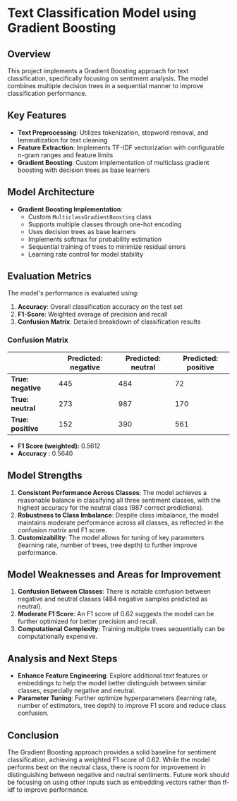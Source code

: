 # **Text Classification Model using Gradient Boosting**

## **Overview**
This project implements a Gradient Boosting approach for text classification, specifically focusing on sentiment analysis. The model combines multiple decision trees in a sequential manner to improve classification performance.

## **Key Features**
- **Text Preprocessing**: Utilizes tokenization, stopword removal, and lemmatization for text cleaning
- **Feature Extraction**: Implements TF-IDF vectorization with configurable n-gram ranges and feature limits
- **Gradient Boosting**: Custom implementation of multiclass gradient boosting with decision trees as base learners

## **Model Architecture**
- **Gradient Boosting Implementation**:
  - Custom `MulticlassGradientBoosting` class
  - Supports multiple classes through one-hot encoding
  - Uses decision trees as base learners
  - Implements softmax for probability estimation
  - Sequential training of trees to minimize residual errors
  - Learning rate control for model stability

## **Evaluation Metrics**
The model's performance is evaluated using:
1. **Accuracy**: Overall classification accuracy on the test set
2. **F1-Score**: Weighted average of precision and recall
3. **Confusion Matrix**: Detailed breakdown of classification results

### **Confusion Matrix**

|               | Predicted: negative | Predicted: neutral | Predicted: positive |
|---------------|--------------------|--------------------|---------------------|
| **True: negative** | 445                | 484                | 72                  |
| **True: neutral**  | 273                | 987                | 170                 |
| **True: positive** | 152                | 390                | 561                 |

- **F1 Score (weighted):** 0.5612
- **Accuracy :** 0.5640
## **Model Strengths**
1. **Consistent Performance Across Classes**: The model achieves a reasonable balance in classifying all three sentiment classes, with the highest accuracy for the neutral class (987 correct predictions).
2. **Robustness to Class Imbalance**: Despite class imbalance, the model maintains moderate performance across all classes, as reflected in the confusion matrix and F1 score.
3. **Customizability**: The model allows for tuning of key parameters (learning rate, number of trees, tree depth) to further improve performance.

## **Model Weaknesses and Areas for Improvement**
1. **Confusion Between Classes**: There is notable confusion between negative and neutral classes (484 negative samples predicted as neutral).
2. **Moderate F1 Score**: An F1 score of 0.62 suggests the model can be further optimized for better precision and recall.
3. **Computational Complexity**: Training multiple trees sequentially can be computationally expensive.


## **Analysis and Next Steps**
- **Enhance Feature Engineering**: Explore additional text features or embeddings to help the model better distinguish between similar classes, especially negative and neutral.
- **Parameter Tuning**: Further optimize hyperparameters (learning rate, number of estimators, tree depth) to improve F1 score and reduce class confusion.

## **Conclusion**
The Gradient Boosting approach provides a solid baseline for sentiment classification, achieving a weighted F1 score of 0.62. While the model performs best on the neutral class, there is room for improvement in distinguishing between negative and neutral sentiments. Future work should be focusing on using other inputs such as embedding vectors rather than tf-idf to improve performance.